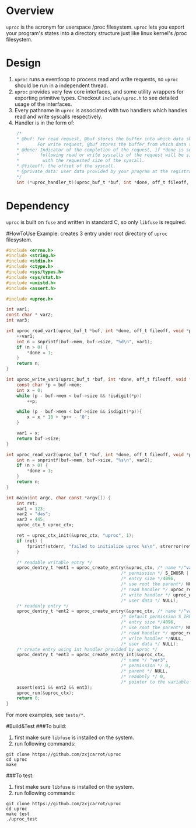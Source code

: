 # Overview
`uproc` is the acronym for userspace /proc filesystem. `uproc` lets you export your program's states into a directory structure just like linux kernel's /proc filesystem. 

# Design
1. `uproc` runs a eventloop to process read and write requests, so `uproc` should be run in a independent thread.
2. `uproc` provides very few core interfaces, and some utility wrappers for exporting primitive types. Checkout `include/uproc.h` to see detailed usage of the interfaces. 
3. Every pathname in `uproc` is associated with two handlers which handles read and write syscalls respectively. 
4. Handler is in the form of:
```C
    /*
    * @buf: For read request, @buf stores the buffer into which data should be written by your handler.
    *       For write request, @buf stores the buffer from which data should be read by your handler.
    * @done: Indicator of the completion of the request, if *done is set to 1 by your handler,
    *        following read or write syscalls of the request will be simply returned 
    *         with the requested size of the syscall.
    * @fileoff: the offset of the syscall.
    * @private_data: user data provided by your program at the registration.
    */
    int (*uproc_handler_t)(uproc_buf_t *buf, int *done, off_t fileoff, void *private_data);
```

# Dependency
`uproc` is built on `fuse` and written in standard C, so only `libfuse` is required.

#HowToUse
Example: creates 3 entry under root directory of `uproc` filesystem.
```C
#include <errno.h>
#include <string.h>
#include <stdio.h>
#include <ctype.h>
#include <sys/types.h>
#include <sys/stat.h>
#include <unistd.h>
#include <assert.h>

#include <uproc.h>

int var1;
const char * var2;
int var3;

int uproc_read_var1(uproc_buf_t *buf, int *done, off_t fileoff, void *private_data) {
    ++var1;
    int n = snprintf(buf->mem, buf->size, "%d\n", var1);
    if (n > 0) {
        *done = 1;
    }
    return n;
}

int uproc_write_var1(uproc_buf_t *buf, int *done, off_t fileoff, void *private_data) {
    const char *p = buf->mem;
    int x = 0;
    while (p - buf->mem < buf->size && !isdigit(*p))
        ++p;

    while (p - buf->mem < buf->size && isdigit(*p)){
        x = x * 10 + *p++ - '0';
    }

    var1 = x;
    return buf->size;
}

int uproc_read_var2(uproc_buf_t *buf, int *done, off_t fileoff, void *private_data) {
    int n = snprintf(buf->mem, buf->size, "%s\n", var2);
    if (n > 0) {
        *done = 1;
    }
    return n;
}

int main(int argc, char const *argv[]) {
    int ret;
    var1 = 123;
    var2 = "das";
    var3 = 445;
    uproc_ctx_t uproc_ctx;

    ret = uproc_ctx_init(&uproc_ctx, "uproc", 1);
    if (ret) {
        fprintf(stderr, "failed to initialize uproc %s\n", strerror(ret));
    }

    /* readable writable entry */
    uproc_dentry_t *ent1 = uproc_create_entry(&uproc_ctx, /* name */"var1",
                                            /* permission */ S_IWUSR | S_IRUSR | S_IRGRP | S_IROTH,
                                            /* entry size */4096,
                                            /* use root the parent*/ NULL,
                                            /* read handler */ uproc_read_var1,
                                            /* write handler */ uproc_write_var1,
                                            /* user data */ NULL);
    /* readonly entry */
    uproc_dentry_t *ent2 = uproc_create_entry(&uproc_ctx, /* name */"var2",
                                            /* default permission S_IRUGO */0,
                                            /* entry size */4096,
                                            /* use root the parent*/ NULL,
                                            /* read handler */ uproc_read_var2,
                                            /* write handler */NULL,
                                            /* user data */ NULL);
    /* create entry using int handler provided by uproc */
    uproc_dentry_t *ent3 = uproc_create_entry_int(&uproc_ctx, 
                                            /* name */ "var3",
                                            /* permission */ 0,
                                            /* parent */ NULL,
                                            /* readonly */ 0,
                                            /* pointer to the variable */ &var3);
    assert(ent1 && ent2 && ent3);
    uproc_run(&uproc_ctx);
    return 0;
}
```
For more examples, see `tests/*`.

#Build&Test
###To build:  
1. first make sure `libfuse` is installed on the system.
2. run following commands:
```
git clone https://github.com/zxjcarrot/uproc
cd uproc
make
```

###To test:

1. first make sure `libfuse` is installed on the system.
2. run following commands:
```
git clone https://github.com/zxjcarrot/uproc
cd uproc
make test
./uproc_test
```
